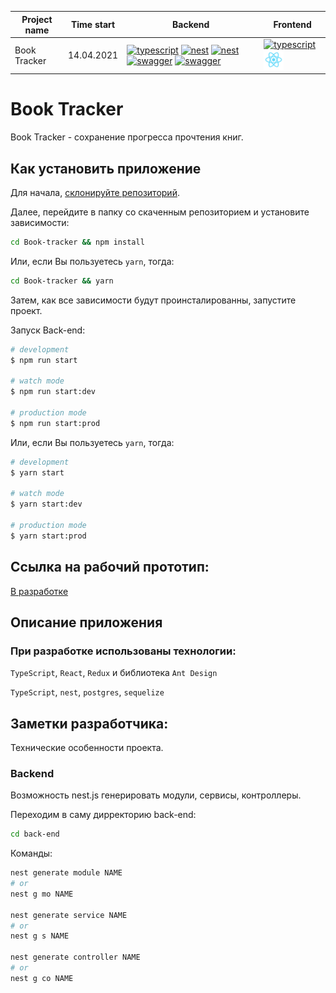 | Project name | Time start | Backend                                                                                                                                                                                                                                                                                                                                                                                                                                                                                                                                                                                                                                                                                                                                                                                                                                                                                                                         | Frontend                                                                                                                                                                                                                                                                                                                                                                                                                                                                                                                    |
| ------------ | ---------- | ------------------------------------------------------------------------------------------------------------------------------------------------------------------------------------------------------------------------------------------------------------------------------------------------------------------------------------------------------------------------------------------------------------------------------------------------------------------------------------------------------------------------------------------------------------------------------------------------------------------------------------------------------------------------------------------------------------------------------------------------------------------------------------------------------------------------------------------------------------------------------------------------------------------------------- | --------------------------------------------------------------------------------------------------------------------------------------------------------------------------------------------------------------------------------------------------------------------------------------------------------------------------------------------------------------------------------------------------------------------------------------------------------------------------------------------------------------------------- |
| Book Tracker | 14.04.2021 | [<img alt="typescript" width="32px" src="https://areknawo.com/content/images/2019/02/68747470733a2f2f64323169693931693379366f36682e636c6f756466726f6e742e6e65742f67616c6c6572795f696d616765732f66726f6d5f70726f6f662f31303037342f6c617267652f313435353731343038312f747970657363726970742e706e67.png" />](https://www.typescriptlang.org/) [<img alt="nest" width="32px" src="https://d33wubrfki0l68.cloudfront.net/e937e774cbbe23635999615ad5d7732decad182a/26072/logo-small.ede75a6b.svg" />](https://nestjs.com/) [<img alt="nest" width="32px" src="https://sequelize.org/master/manual/asset/logo-small.png" />](https://sequelize.org/master/) [<img alt="swagger" width="32px" src="https://seeklogo.com/images/S/swagger-logo-A49F73BAF4-seeklogo.com.png" />](https://swagger.io/) [<img alt="swagger" width="32px" src="https://cdn.iconscout.com/icon/free/png-512/postgresql-226047.png" />](https://www.postgresql.org/) | [<img alt="typescript" width="32px" src="https://areknawo.com/content/images/2019/02/68747470733a2f2f64323169693931693379366f36682e636c6f756466726f6e742e6e65742f67616c6c6572795f696d616765732f66726f6d5f70726f6f662f31303037342f6c617267652f313435353731343038312f747970657363726970742e706e67.png" />](https://www.typescriptlang.org/)[<img alt="React" width="32px" src="https://raw.githubusercontent.com/github/explore/80688e429a7d4ef2fca1e82350fe8e3517d3494d/topics/react/react.png" />](https://ru.reactjs.org/) |

# Book Tracker

Book Tracker - сохранение прогресса прочтения книг.

## Как установить приложение

Для начала, [склонируйте репозиторий](https://github.com/newqwes/Book-tracker.git).

Далее, перейдите в папку со скаченным репозиторием и установите зависимости:

```bash
cd Book-tracker && npm install
```

Или, если Вы пользуетесь `yarn`, тогда:

```bash
cd Book-tracker && yarn
```

Затем, как все зависимости будут проинсталированны, запустите проект.

Запуск Back-end:

```bash
# development
$ npm run start

# watch mode
$ npm run start:dev

# production mode
$ npm run start:prod
```

Или, если Вы пользуетесь `yarn`, тогда:

```bash
# development
$ yarn start

# watch mode
$ yarn start:dev

# production mode
$ yarn start:prod
```

## Ссылка на рабочий прототип:

[В разработке](https://)

## Описание приложения

### При разработке использованы технологии:

`TypeScript`, `React`, `Redux` и библиотека `Ant Design`

`TypeScript`, `nest`, `postgres`, `sequelize`

## Заметки разработчика:

Технические особенности проекта.

### Backend

Возможность nest.js генерировать модули, сервисы, контроллеры.

Переходим в саму дирректорию back-end:

```bash
cd back-end
```

Команды:

```bash
nest generate module NAME
# or
nest g mo NAME

nest generate service NAME
# or
nest g s NAME

nest generate controller NAME
# or
nest g co NAME
```
